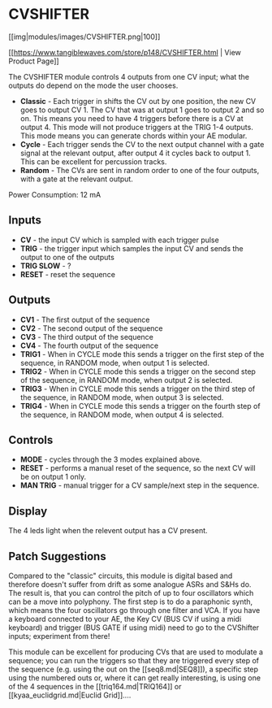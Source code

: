 # CVSHIFTER

[[img|modules/images/CVSHIFTER.png|100]]

[[https://www.tangiblewaves.com/store/p148/CVSHIFTER.html | View Product Page]]

The CVSHIFTER module controls 4 outputs from one CV input; what the outputs do depend on the mode the user chooses. 

* **Classic** - Each trigger in shifts the CV out by one position, the new CV goes to output CV 1. The CV that was at output 1 goes to output 2 and so on. This means you need to have 4 triggers before there is a CV at output 4. This mode will not produce triggers at the TRIG 1-4 outputs. This mode means you can generate chords within your AE modular.
* **Cycle** - Each trigger sends the CV to the next output channel with a gate signal at the relevant output, after output 4 it cycles back to output 1. This can be excellent for percussion tracks.
* **Random** - The CVs are sent in random order to one of the four outputs, with a gate at the relevant output.

Power Consumption: 12 mA

## Inputs

* **CV** - the input CV which is sampled with each trigger pulse
* **TRIG** - the trigger input which samples the input CV and sends the output to one of the outputs
* **TRIG SLOW** - ?
* **RESET** - reset the sequence

## Outputs

* **CV1** - The first output of the sequence
* **CV2** - The second output of the sequence
* **CV3** - The third output of the sequence
* **CV4** - The fourth output of the sequence
* **TRIG1** - When in CYCLE mode this sends a trigger on the first step of the sequence, in RANDOM mode, when output 1 is selected.
* **TRIG2** - When in CYCLE mode this sends a trigger on the second step of the sequence, in RANDOM mode, when output 2 is selected.
* **TRIG3** - When in CYCLE mode this sends a trigger on the third step of the sequence, in RANDOM mode, when output 3 is selected.
* **TRIG4** - When in CYCLE mode this sends a trigger on the fourth step of the sequence, in RANDOM mode, when output 4 is selected.

## Controls

* **MODE** - cycles through the 3 modes explained above.
* **RESET** - performs a manual reset of the sequence, so the next CV will be on output 1 only.
* **MAN TRIG** - manual trigger for a CV sample/next step in the sequence.

## Display

The 4 leds light when the relevent output has a CV present.

## Patch Suggestions

Compared to the "classic" circuits, this module is digital based and therefore doesn't suffer from drift as some analogue ASRs and S&Hs do. The result is, that you can control the pitch of up to four oscillators which can be a move into polyphony.  The first step is to do a paraphonic synth, which means the four oscillators go through one filter and VCA. If you have a keyboard connected to your AE, the Key CV (BUS CV if using a midi keyboard) and trigger (BUS GATE if using midi) need to go to the CVShifter inputs; experiment from there!

This module can be excellent for producing CVs that are used to modulate a sequence; you can run the triggers so that they are triggered every step of the sequence (e.g. using the out on the [[seq8.md|SEQ8]]), a specific step using  the numbered outs or, where it can get really interesting, is using one of the 4 sequences in the [[triq164.md|TRIQ164]] or [[kyaa_euclidgrid.md|Euclid Grid]]....
